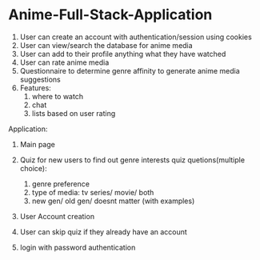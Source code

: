 # Anime-Full-Stack-Application

1. User can create an account with authentication/session using cookies
2. User can view/search the database for anime media
3. User can add to their profile anything what they have watched
4. User can rate anime media
5. Questionnaire to determine genre affinity to generate anime media suggestions
6. Features: 
      1. where to watch
      2. chat
      3. lists based on user rating


Application:

1. Main page
2. Quiz for new users to find out genre interests
    quiz quetions(multiple choice):
    1. genre preference
    2. type of media: tv series/ movie/ both
    3. new gen/ old gen/ doesnt matter (with examples)

3. User Account creation
4. User can skip quiz if they already have an account
5. login with password authentication
